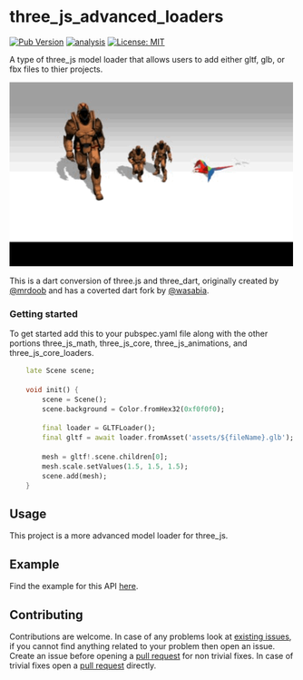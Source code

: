 # three_js_advanced_loaders

[![Pub Version](https://img.shields.io/pub/v/three_js_advanced_loaders)](https://pub.dev/packages/three_js_advanced_loaders)
[![analysis](https://github.com/Knightro63/three_js/actions/workflows/flutter.yml/badge.svg)](https://github.com/Knightro63/three_js/actions/)
[![License: MIT](https://img.shields.io/badge/license-MIT-purple.svg)](https://opensource.org/licenses/MIT)

A type of three_js model loader that allows users to add either gltf, glb, or fbx files to thier projects.

![Gif multiple gltf models.](https://raw.githubusercontent.com/Knightro63/three_js/master/packages/three_js_advanced_loaders/assets/example.gif)

This is a dart conversion of three.js and three_dart, originally created by [@mrdoob](https://github.com/mrdoob) and has a coverted dart fork by [@wasabia](https://github.com/wasabia).

### Getting started

To get started add this to your pubspec.yaml file along with the other portions three_js_math, three_js_core, three_js_animations, and three_js_core_loaders.

```dart
    late Scene scene;

    void init() {
        scene = Scene();
        scene.background = Color.fromHex32(0xf0f0f0);
            
        final loader = GLTFLoader();
        final gltf = await loader.fromAsset('assets/${fileName}.glb');

        mesh = gltf!.scene.children[0];
        mesh.scale.setValues(1.5, 1.5, 1.5);
        scene.add(mesh);
    }
```

## Usage

This project is a more advanced model loader for three_js.

## Example

Find the example for this API [here](https://github.com/Knightro63/three_js/tree/main/packages/three_js_advanced_loaders/example/lib/main.dart).

## Contributing

Contributions are welcome.
In case of any problems look at [existing issues](https://github.com/Knightro63/three_js/issues), if you cannot find anything related to your problem then open an issue.
Create an issue before opening a [pull request](https://github.com/Knightro63/three_js/pulls) for non trivial fixes.
In case of trivial fixes open a [pull request](https://github.com/Knightro63/three_js/pulls) directly.
